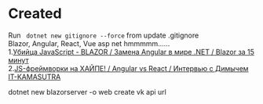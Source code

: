 # Created  
Run ` dotnet new gitignore --force` from update .gitignore  
Blazor, Angular, React, Vue asp net hmmmmm......  
1.[Убийца JavaScript - BLAZOR / Замена Angular в мире .NET / Blazor за 15 минут](https://youtu.be/ysteShUqa8E)  
2.[JS-фреймворки на ХАЙПЕ! / Angular vs React / Интервью с Димычем IT-KAMASUTRA](https://youtu.be/wWd73WDBxzs)


dotnet new blazorserver -o web
create vk api url